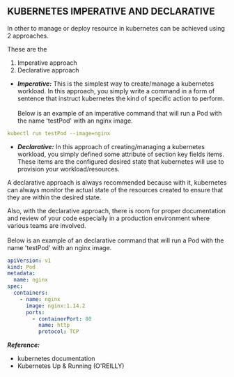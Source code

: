 ## KUBERNETES IMPERATIVE AND DECLARATIVE

In other to manage or deploy resource in kubernetes can be achieved using 2 approaches.

These are the

1. Imperative approach
2. Declarative approach

- **_Imperative:_** This is the simplest way to create/manage a kubernetes workload. In this approach, you simply write a command in a form of sentence that instruct kubernetes the kind of specific action to perform.
  <br><br>
  Below is an example of an imperative command that will run a Pod with the name 'testPod' with an nginx image.

```yml
kubectl run testPod --image=nginx
```

- **_Declarative:_** In this approach of creating/managing a kubernetes workload, you simply defined some attribute of section key fields items.
  These items are the configured desired state that kubernetes will use to provision your workload/resources.

A declarative approach is always recommended because with it, kubernetes can always monitor the actual state of the resources created to ensure that they are within the desired state.

Also, with the declarative approach, there is room for proper documentation and review of your code especially in a production environment where various teams are involved.
<br><br>
Below is an example of an declarative command that will run a Pod with the name 'testPod' with an nginx image.

```yml
apiVersion: v1
kind: Pod
metadata:
  name: nginx
spec:
  containers:
    - name: nginx
      image: nginx:1.14.2
      ports:
        - containerPort: 80
          name: http
          protocol: TCP
```

**_Reference:_**

- kubernetes documentation
- Kubernetes Up & Running (O'REILLY)
